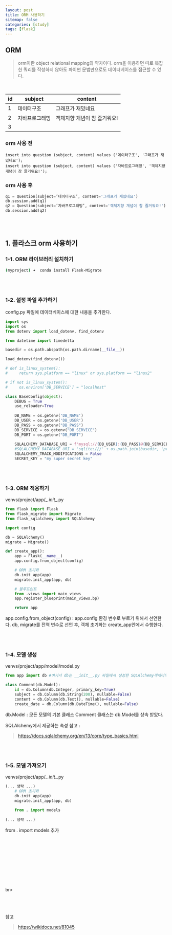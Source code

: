 ```yaml
---
layout: post
title: ORM 사용하기 
sitemap: false
categories: [study]
tags: [flask]
---
```


## ORM

> orm이란 object relational mapping의 약자이다.
> orm을 이용하면 따로 복잡한 쿼리를 작성하지 않아도 파이썬 문법만으로도 데이터베이스를 접근할 수 있다. 

<br>

| id | subject        | content                      | 
|----|----------------|------------------------------|
| 1  | 데이터구조     | 그래프가 재밌네요            | 
| 2  | 자바프로그래밍 | 객체지향 개념이 참 즐거워요! |   
| 3  |         |     | 

### orm 사용 전 
~~~
insert into question (subject, content) values ('데이터구조', '그래프가 재밌네요');
insert into question (subject, content) values ('자바프로그래밍', '객체지향 개념이 참 즐거워요!');
~~~



### orm 사용 후 
~~~py
q1 = Question(subject=’데이터구조’, content='그래프가 재밌네요')
db.session.add(q1)
q2 = Question(subject=’자바프로그래밍’, content='객체지향 개념이 참 즐거워요!')
db.session.add(q2)
~~~

<br>
<br>


## 1. 플라스크 orm 사용하기 


### 1-1. ORM 라이브러리 설치하기 

~~~bash
(myproject) ➜  conda install Flask-Migrate
~~~

<br>
<br>

### 1-2. 설정 파일 추가하기

config.py 파일에 데이터베이스에 대한 내용을 추가한다. 

~~~python
import sys
import os
from dotenv import load_dotenv, find_dotenv

from datetime import timedelta

basedir = os.path.abspath(os.path.dirname(__file__))

load_dotenv(find_dotenv())

# def is_linux_system():
#     return sys.platform == "linux" or sys.platform == "linux2"

# if not is_linux_system():
#     os.environ['DB_SERVICE'] = "localhost"

class BaseConfig(object):
    DEBUG = True
    use_reloader=True
    
    DB_NAME = os.getenv('DB_NAME')
    DB_USER = os.getenv('DB_USER')
    DB_PASS = os.getenv("DB_PASS")
    DB_SERVICE = os.getenv("DB_SERVICE")
    DB_PORT = os.getenv("DB_PORT")
    
    SQLALCHEMY_DATABASE_URI = f'mysql://{DB_USER}:{DB_PASS}@{DB_SERVICE}:{DB_PORT}/{DB_NAME}'
    #SQLALCHEMY_DATABASE_URI = 'sqlite:///' + os.path.join(basedir, 'pricepred.db')
    SQLALCHEMY_TRACK_MODIFICATIONS = False
    SECRET_KEY = "my super secret key"
~~~

<br>
<br>

### 1-3. ORM 적용하기

venvs/project/app/_ _init__.py

~~~python
from flask import Flask
from flask_migrate import Migrate
from flask_sqlalchemy import SQLAlchemy

import config

db = SQLAlchemy()
migrate = Migrate()

def create_app():
    app = Flask(__name__)
    app.config.from_object(config)

    # ORM 초기화
    db.init_app(app)	
    migrate.init_app(app, db)

    # 블루프린트
    from .views import main_views
    app.register_blueprint(main_views.bp)

    return app

~~~

app.config.from_object(config) : app.config 환경 변수로 부르기 위해서 선언한다. 
db, migrate를 전역 변수로 선언 후, 객체 초기화는 create_app안에서 수행한다. 

<br>
<br>

### 1-4. 모델 생성

venvs/project/app/model/model.py

~~~python
from app import db #여기서 db는 __init__.py 파일에서 생성한 SQLAlchemy객체이다. 

class Comment(db.Model):
    id = db.Column(db.Integer, primary_key=True)
    subject = db.Column(db.String(200), nullable=False)
    content = db.Column(db.Text(), nullable=False)
    create_date = db.Column(db.DateTime(), nullable=False)
~~~

db.Model : 모든 모델의 기본 클래스
Comment 클래스는 db.Model를 상속 받았다. 


SQLAlchemy에서 제공하는 속성 참고 :
> https://docs.sqlalchemy.org/en/13/core/type_basics.html

<br>
<br>

### 1-5. 모델 가져오기

venvs/project/app/_ _init__.py

~~~python
(... 생략 ...)
    # ORM 초기화
    db.init_app(app)
    migrate.init_app(app, db)
  
    from . import models
 
(... 생략 ...)
~~~

from . import models 추가 

<br>
<br><br>
<br><br>
<br><br>
<br><br>br><br>
<br><br>
<br>

참고 
> https://wikidocs.net/81045



